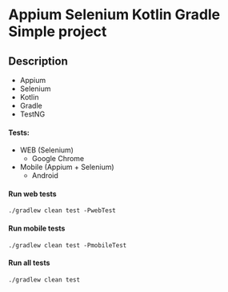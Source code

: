 # Appium Selenium Kotlin Gradle Simple project
## Description
- Appium
- Selenium
- Kotlin
- Gradle
- TestNG

#### Tests:
- WEB (Selenium)
    - Google Chrome
- Mobile (Appium + Selenium)
    - Android

#### Run web tests 
```
./gradlew clean test -PwebTest
```
#### Run mobile tests
```
./gradlew clean test -PmobileTest
```
#### Run all tests
```
./gradlew clean test
```